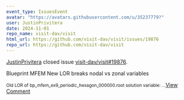 ```yaml
---
event_type: IssuesEvent
avatar: "https://avatars.githubusercontent.com/u/35237779?"
user: JustinPrivitera
date: 2024-11-01
repo_name: visit-dav/visit
html_url: https://github.com/visit-dav/visit/issues/19876
repo_url: https://github.com/visit-dav/visit
---
```


<a href='https://github.com/JustinPrivitera' target='_blank'>JustinPrivitera</a> closed issue <a href='https://github.com/visit-dav/visit/issues/19876' target='_blank'>visit-dav/visit#19876</a>.

<p>Blueprint MFEM New LOR breaks nodal vs zonal variables</p><small>Old LOR of bp_mfem_ex9_periodic_hexagon_000000.root solution variable:...</small><a href='https://github.com/visit-dav/visit/issues/19876' target='_blank'>View Comment</a>